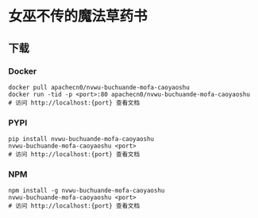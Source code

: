# 女巫不传的魔法草药书

## 下载

### Docker

```
docker pull apachecn0/nvwu-buchuande-mofa-caoyaoshu
docker run -tid -p <port>:80 apachecn0/nvwu-buchuande-mofa-caoyaoshu
# 访问 http://localhost:{port} 查看文档
```

### PYPI

```
pip install nvwu-buchuande-mofa-caoyaoshu
nvwu-buchuande-mofa-caoyaoshu <port>
# 访问 http://localhost:{port} 查看文档
```

### NPM

```
npm install -g nvwu-buchuande-mofa-caoyaoshu
nvwu-buchuande-mofa-caoyaoshu <port>
# 访问 http://localhost:{port} 查看文档
```
